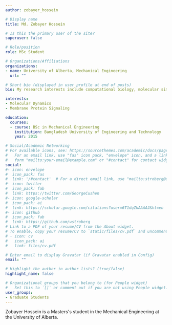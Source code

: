 ```yaml
---
author: zobayer_hossein

# Display name
title: Md. Zobayer Hossein

# Is this the primary user of the site?
superuser: false

# Role/position
role: MSc Student

# Organizations/Affiliations
organizations:
- name: University of Alberta, Mechanical Engineering
  url: ""

# Short bio (displayed in user profile at end of posts)
bio: My research interests include computational biology, molecular simulation and mechanics.

interests:
- Molecular Dynamics
- Membrane Protein Signaling

education:
  courses:
  - course: BSc in Mechanical Engineering
    institution: Bangladesh University of Engineering and Technology
    year: 2015

# Social/Academic Networking
# For available icons, see: https://sourcethemes.com/academic/docs/page-builder/#icons
#   For an email link, use "fas" icon pack, "envelope" icon, and a link in the
#   form "mailto:your-email@example.com" or "#contact" for contact widget.
social:
#- icon: envelope
#  icon_pack: fas
#  link: '/#contact'  # For a direct email link, use "mailto:stroberg@ualberta.ca".
#- icon: twitter
#  icon_pack: fab
#  link: https://twitter.com/GeorgeCushen
#- icon: google-scholar
#  icon_pack: ai
#  link: https://scholar.google.com/citations?user=6T1dqZkAAAAJ&hl=en
#- icon: github
#  icon_pack: fab
#  link: https://github.com/wstroberg
# Link to a PDF of your resume/CV from the About widget.
# To enable, copy your resume/CV to `static/files/cv.pdf` and uncomment the lines below.
# - icon: cv
#   icon_pack: ai
#   link: files/cv.pdf

# Enter email to display Gravatar (if Gravatar enabled in Config)
email: ""

# Highlight the author in author lists? (true/false)
highlight_name: false

# Organizational groups that you belong to (for People widget)
#   Set this to `[]` or comment out if you are not using People widget.
user_groups:
- Graduate Students
---
```


Zobayer Hossein is a Masters's student in the Mechanical Engineering at the University of Alberta.
